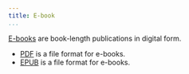 ```yaml
---
title: E-book
...
```


[E-books] are book-length publications in digital form.

*   [PDF] is a file format for e-books.
*   [EPUB] is a file format for e-books.

[E-books]: https://en.wikipedia.org/wiki/E-book
[PDF]: pdf.html
[EPUB]: epub.html
